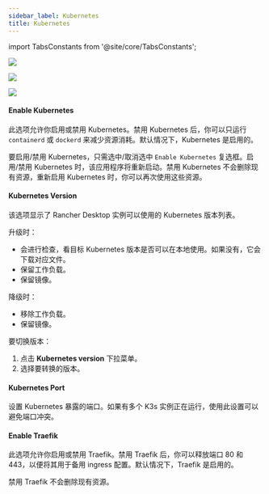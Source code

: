 ```yaml
---
sidebar_label: Kubernetes
title: Kubernetes
---
```


import TabsConstants from '@site/core/TabsConstants';

<Tabs groupId="os" defaultValue={TabsConstants.defaultOs}>
<TabItem value="Windows">

![](https://suse-rancher-media.s3.amazonaws.com/desktop/v1.10/preferences/Windows_kubernetes.png)

</TabItem>
<TabItem value="macOS">

![](https://suse-rancher-media.s3.amazonaws.com/desktop/v1.10/preferences/macOS_kubernetes.png)

</TabItem>
<TabItem value="Linux">

![](https://suse-rancher-media.s3.amazonaws.com/desktop/v1.10/preferences/Linux_kubernetes.png)

</TabItem>
</Tabs>

#### Enable Kubernetes

此选项允许你启用或禁用 Kubernetes。禁用 Kubernetes 后，你可以只运行 `containerd` 或 `dockerd` 来减少资源消耗。默认情况下，Kubernetes 是启用的。

要启用/禁用 Kubernetes，只需选中/取消选中 `Enable Kubernetes` 复选框。启用/禁用 Kubernetes 时，该应用程序将重新启动。禁用 Kubernetes 不会删除现有资源，重新启用 Kubernetes 时，你可以再次使用这些资源。

#### Kubernetes Version

该选项显示了 Rancher Desktop 实例可以使用的 Kubernetes 版本列表。

升级时：

- 会进行检查，看目标 Kubernetes 版本是否可以在本地使用。如果没有，它会下载对应文件。
- 保留工作负载。
- 保留镜像。

降级时：

- 移除工作负载。
- 保留镜像。

要切换版本：

1. 点击 **Kubernetes version** 下拉菜单。
1. 选择要转换的版本。

#### Kubernetes Port

设置 Kubernetes 暴露的端口。如果有多个 K3s 实例正在运行，使用此设置可以避免端口冲突。

#### Enable Traefik

此选项允许你启用或禁用 Traefik。禁用 Traefik 后，你可以释放端口 80 和 443，以便将其用于备用 ingress 配置。默认情况下，Traefik 是启用的。

禁用 Traefik 不会删除现有资源。
